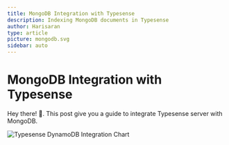 ```yaml
---
title: MongoDB Integration with Typesense
description: Indexing MongoDB documents in Typesense
author: Harisaran
type: article
picture: mongodb.svg
sidebar: auto
---
```


# MongoDB Integration with Typesense

Hey there! 👋. This post give you a guide to integrate Typesense server with MongoDB.

![Typesense DynamoDB Integration Chart](~@alias/mongodb.svg)